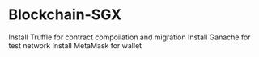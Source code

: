 # Blockchain-SGX
Install Truffle for contract compoilation and migration
Install Ganache for test network
Install MetaMask for wallet
